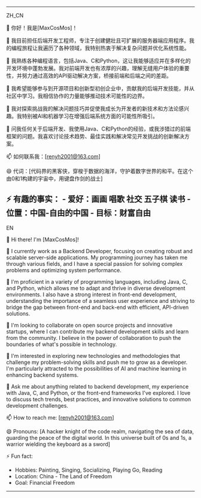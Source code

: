 --------------------------------------------------------------------------------------------------
ZH_CN

👋 你好！我是[MaxCosMos]！

🔭 我目前担任后端开发工程师，专注于创建健壯且可扩展的服务器端应用程序。我的编程旅程让我遍历了各种领域，我特别热衷于解决复杂问题并优化系统性能。

🌱 我熟练各种编程语言，包括Java、C和Python，这让我能够适应并在多样化的开发环境中蓬勃发展。我对前端开发也有浓厚的兴趣，理解无缝用户体验的重要性，并努力通过高效的API驱动解决方案，桥接前端和后端之间的差距。

👯 我希望能够参与到开源项目和创新型初创企业中，贡献我的后端开发技能，并从社区中学习。我相信协作的力量能够推动技术可能性的边界。

🤔 我对探索挑战我的解决问题技巧并促使我成长为开发者的新技术和方法论感兴趣。我特别被AI和机器学习在增强后端系统方面的可能性所吸引。

💬 问我任何关于后端开发、我使用Java、C和Python的经验，或我涉猎过的前端框架的问题。我喜欢讨论技术趋势、最佳实践和解决常见开发挑战的创新解决方案。

📫 如何联系我：[renyh2001@163.com]

😄 代词：[代码界的黑客侠，穿梭于数据的海洋，守护着数字世界的和平。在这个由0和1构建的宇宙中，用键盘作剑的战士]

⚡ 有趣的事实：
    - 爱好：画画 唱歌 社交 五子棋 读书
    - 位置：中国-自由的中国
    - 目标：财富自由
--------------------------------------------------------------------------------------------------
EN

👋 Hi there! I'm [MaxCosMos]!

🔭 I currently work as a Backend Developer, focusing on creating robust and scalable server-side applications. My programming journey has taken me through various fields, and I have a special passion for solving complex problems and optimizing system performance.

🌱 I'm proficient in a variety of programming languages, including Java, C, and Python, which allows me to adapt and thrive in diverse development environments. I also have a strong interest in front-end development, understanding the importance of a seamless user experience and striving to bridge the gap between front-end and back-end with efficient, API-driven solutions.

👯 I'm looking to collaborate on open source projects and innovative startups, where I can contribute my backend development skills and learn from the community. I believe in the power of collaboration to push the boundaries of what's possible in technology.

🤔 I'm interested in exploring new technologies and methodologies that challenge my problem-solving skills and push me to grow as a developer. I'm particularly attracted to the possibilities of AI and machine learning in enhancing backend systems.

💬 Ask me about anything related to backend development, my experience with Java, C, and Python, or the front-end frameworks I've explored. I love to discuss tech trends, best practices, and innovative solutions to common development challenges.

📫 How to reach me: [renyh2001@163.com]

😄 Pronouns: [A hacker knight of the code realm, navigating the sea of data, guarding the peace of the digital world. In this universe built of 0s and 1s, a warrior wielding the keyboard as a sword]

⚡ Fun fact:
   - Hobbies: Painting, Singing, Socializing, Playing Go, Reading
   - Location: China - The Land of Freedom
   - Goal: Financial Freedom
--------------------------------------------------------------------------------------------------
